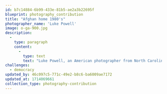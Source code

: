 ```yaml
---
id: b7c14884-6b99-433e-81b5-ae2a3b22695f
blueprint: photography_contribution
title: "Afghan home 1980's"
photographer_name: 'Luke Powell'
image: o-ga-900.jpg
description:
  -
    type: paragraph
    content:
      -
        type: text
        text: "Luke Powell, an American photographer from North Carolina, spent six years photographing in the Fertile Cresent, from the late 1970's to the early 1980's, creating his Afghan Folio. He was one of the few image-makers who made his own dye-transfer prints, which he exhibited widely across the planet. "
challenges:
  - democracy
updated_by: 46c097c5-771c-49e2-b8c6-ba6009ae7172
updated_at: 1714069661
collection_type: photography-contribution
---
```

